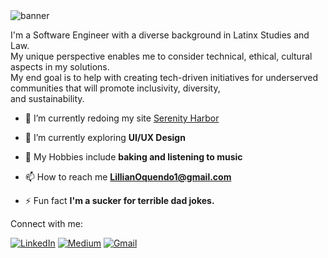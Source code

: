 <img align="center" src="https://i.ibb.co/YWcHZrZ/banner.png" alt="banner" border="0">

<p align="left">   I'm a Software Engineer with a diverse background in Latinx Studies and Law. <br>
  My unique perspective enables me to consider technical, ethical, cultural aspects in my solutions.<br>
  My end goal is to help with creating tech-driven initiatives for underserved communities that will promote inclusivity, diversity, <br>and sustainability.</p>

- 🔭 I’m currently redoing my site [Serenity Harbor](https://github.com/LillianOquendo/Serenity-Harbor-Project)

- 🌱 I’m currently exploring **UI/UX Design**

- 🌟 My Hobbies include **baking and listening to music**

- 📫 How to reach me **LillianOquendo1@gmail.com**

- ⚡ Fun fact **I'm a sucker for terrible dad jokes.**

Connect with me:

[![LinkedIn](https://img.shields.io/badge/linkedin-%230077B5.svg?style=for-the-badge&logo=linkedin&logoColor=white)](https://www.linkedin.com/in/lillian-oquendo/)
[![Medium](https://img.shields.io/badge/Medium-12100E?style=for-the-badge&logo=medium&logoColor=white)](https://medium.com/@lillianoquendo1)
[![Gmail](https://img.shields.io/badge/Gmail-D14836?style=for-the-badge&logo=gmail&logoColor=white)](mailto:lillianoquendo1@gmail.com)




